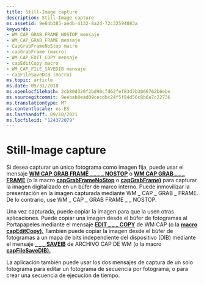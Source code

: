 ```yaml
---
title: Still-Image capture
description: Still-Image capture
ms.assetid: 9e84b385-aedb-4132-8a2d-72c32594083a
keywords:
- WM_CAP_GRAB_FRAME_NOSTOP mensaje
- WM_CAP_GRAB_FRAME mensaje
- CapGrabFrameNoStop macro
- capGrabFrame (macro)
- WM_CAP_EDIT_COPY mensaje
- capEditCopy macro
- WM_CAP_FILE_SAVEDIB mensaje
- capFileSaveDIB (macro)
ms.topic: article
ms.date: 05/31/2018
ms.openlocfilehash: 2cb80d320f2bd90cfd62fef83d7b3066762b6ebe
ms.sourcegitcommit: 9eebab0ead09cecdbc24f5f84d56c8b6a7c22736
ms.translationtype: MT
ms.contentlocale: es-ES
ms.lasthandoff: 09/10/2021
ms.locfileid: "124372079"
---
```

# <a name="still-image-capture"></a>Still-Image capture

Si desea capturar un único fotograma como imagen fija, puede usar el mensaje [**WM CAP GRAB FRAME \_ \_ \_ \_ NOSTOP**](wm-cap-grab-frame-nostop.md) o [**WM CAP GRAB \_ \_ \_ FRAME**](wm-cap-grab-frame.md) (o la macro [**capGrabFrameNoStop**](/windows/desktop/api/Vfw/nf-vfw-capgrabframenostop) o [**capGrabFrame)**](/windows/desktop/api/Vfw/nf-vfw-capgrabframe) para capturar la imagen digitalizado en un búfer de marco interno. Puede inmovilizar la presentación en la imagen capturada mediante WM \_ CAP \_ GRAB \_ FRAME. De lo contrario, use WM \_ CAP \_ GRAB FRAME \_ \_ NOSTOP.

Una vez capturada, puede copiar la imagen para que la usen otras aplicaciones. Puede copiar una imagen desde el búfer de fotogramas al Portapapeles mediante el mensaje [**EDIT \_ \_ \_ COPY**](wm-cap-edit-copy.md) de WM CAP (o la [**macro capEditCopy).**](/windows/desktop/api/Vfw/nf-vfw-capeditcopy) También puede copiar la imagen desde el búfer de fotogramas a un mapa de bits independiente del dispositivo (DIB) mediante el mensaje [**\_ \_ \_ SAVEIB**](wm-cap-file-savedib.md) de ARCHIVO CAP DE WM (o la macro [**capFileSaveDIB).**](/windows/desktop/api/Vfw/nf-vfw-capfilesavedib)

La aplicación también puede usar los dos mensajes de captura de un solo fotograma para editar un fotograma de secuencia por fotograma, o para crear una secuencia de ejecución de tiempo.

 

 




